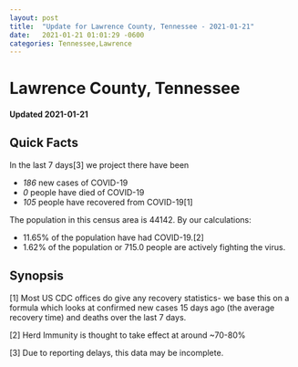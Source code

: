 ```yaml
---
layout: post
title:  "Update for Lawrence County, Tennessee - 2021-01-21"
date:   2021-01-21 01:01:29 -0600
categories: Tennessee,Lawrence
---
```


# Lawrence County, Tennessee
#### Updated 2021-01-21

## Quick Facts

In the last 7 days[3] we project there have been
- *186* new cases of COVID-19
- *0* people have died of COVID-19
- *105* people have recovered from COVID-19[1]

The population in this census area is 44142. By our calculations:
- 11.65% of the population have had COVID-19.[2]
- 1.62% of the population or 715.0 people are actively fighting the virus.

## Synopsis




[1] Most US CDC offices do give any recovery statistics- we base this on a formula which looks at confirmed new cases
15 days ago (the average recovery time) and deaths over the last 7 days.

[2] Herd Immunity is thought to take effect at around ~70-80%

[3] Due to reporting delays, this data may be incomplete.
 
    